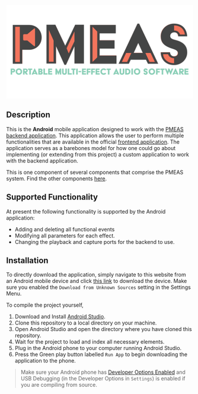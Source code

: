 ![Portable Multi-Effect Audio Software](docs/PMEAS_logo.png "PMEAS")

## Description
This is the **Android** mobile application designed to work with the [PMEAS backend application](https://github.com/pmeas/pmeas-backend "PMEAS Backend"). This application allows the user to perform multiple functionalities that are available in the official [frontend application](https://github.com/pmeas/pmeas-frontend "PMEAS frontend"). The application serves as a barebones model for how one could go about implementing (or extending from this project) a custom application to work with the backend application.

This is one component of several components that comprise the PMEAS system. Find the other components [here](https://github.com/pmeas "PMEAS Project"). 

## Supported Functionality
At present the following functionality is supported by the Android application:
* Adding and deleting all functional events
* Modifying all parameters for each effect.
* Changing the playback and capture ports for the backend to use.

## Installation
To directly download the application, simply navigate to this website from an Android mobile device and click [this link](app/app-release.apk "Link to APK") to download the device. Make sure you enabled the `Download from Unknown Sources` setting in the Settings Menu.

To compile the project yourself,
1. Download and Install [Android Studio](https://developer.android.com/studio/index.html "Android Studio Homepage").
2. Clone this repository to a local directory on your machine.
3. Open Android Studio and open the directory where you have cloned this repository.
4. Wait for the project to load and index all necessary elements.
5. Plug in the Android phone to your computer running Android Studio.
6. Press the Green play button labelled `Run App` to begin downloading the application to the phone.

> Make sure your Android phone has [Developer Options Enabled](http://www.androidcentral.com/all-about-your-phones-developer-options "How to enabled Developer Options") and USB Debugging (in the Developer Options in `Settings`) is enabled if you are compiling from source.